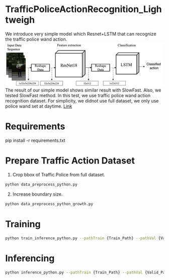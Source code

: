 # TrafficPoliceActionRecognition_Lightweigh
We introduce very simple model which Resnet+LSTM that can recognize the traffic police wand action. 
![Figure 1](./images/TraficPoliceActionRec_block_diagram.png)
The result of our simple model shows similar result with SlowFast. Also, we tested SlowFast method.
In this test, we use traffic police wand action recognition dataset. For simplicity, we didnot use full dataset, we only use police wand set at daytime. 
[Link](https://www.data.go.kr/data/15075814/fileData.do)
# Requirements
pip install -r requirements.txt

# Prepare Traffic Action Dataset
1. Crop bbox of Traffic Police from full dataset.
```bash
python data_preprocess_python.py
```
2. Increase boundary size.
```bash
python data_preprocess_python_growth.py
```

# Training
```bash
python train_inference_python.py --pathTrain {Train_Path} --pathVal {Valid_Path}
```

# Inferencing
```bash
python inference_python.py --pathTrain {Train_Path} --pathVal {Valid_Path}
```
